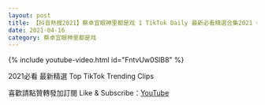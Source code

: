 ```yaml
---
layout: post
title: 【抖音熱搜2021】蔡卓宜眼神里都是戏 1 TikTok Daily 最新必看精選合集2021 04 16
date: 2021-04-16
category: 蔡卓宜眼神里都是戏
---
```


{% include youtube-video.html id="FntvUw0SlB8" %}

2021必看 最新精選 Top TikTok Trending Clips

喜歡請點贊轉發加訂閱 Like & Subscribe：[YouTube](https://www.youtube.com/channel/UCAoR7VcanIPd04uEq_GIylA/videos)

